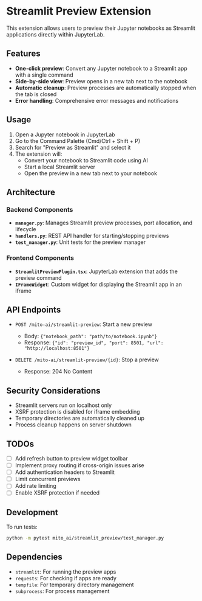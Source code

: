 # Streamlit Preview Extension

This extension allows users to preview their Jupyter notebooks as Streamlit applications directly within JupyterLab.

## Features

- **One-click preview**: Convert any Jupyter notebook to a Streamlit app with a single command
- **Side-by-side view**: Preview opens in a new tab next to the notebook
- **Automatic cleanup**: Preview processes are automatically stopped when the tab is closed
- **Error handling**: Comprehensive error messages and notifications

## Usage

1. Open a Jupyter notebook in JupyterLab
2. Go to the Command Palette (Cmd/Ctrl + Shift + P)
3. Search for "Preview as Streamlit" and select it
4. The extension will:
   - Convert your notebook to Streamlit code using AI
   - Start a local Streamlit server
   - Open the preview in a new tab next to your notebook

## Architecture

### Backend Components

- **`manager.py`**: Manages Streamlit preview processes, port allocation, and lifecycle
- **`handlers.py`**: REST API handler for starting/stopping previews
- **`test_manager.py`**: Unit tests for the preview manager

### Frontend Components

- **`StreamlitPreviewPlugin.tsx`**: JupyterLab extension that adds the preview command
- **`IFrameWidget`**: Custom widget for displaying the Streamlit app in an iframe

## API Endpoints

- `POST /mito-ai/streamlit-preview`: Start a new preview
  - Body: `{"notebook_path": "path/to/notebook.ipynb"}`
  - Response: `{"id": "preview_id", "port": 8501, "url": "http://localhost:8501"}`

- `DELETE /mito-ai/streamlit-preview/{id}`: Stop a preview
  - Response: 204 No Content

## Security Considerations

- Streamlit servers run on localhost only
- XSRF protection is disabled for iframe embedding
- Temporary directories are automatically cleaned up
- Process cleanup happens on server shutdown

## TODOs

- [ ] Add refresh button to preview widget toolbar
- [ ] Implement proxy routing if cross-origin issues arise
- [ ] Add authentication headers to Streamlit
- [ ] Limit concurrent previews
- [ ] Add rate limiting
- [ ] Enable XSRF protection if needed

## Development

To run tests:
```bash
python -m pytest mito_ai/streamlit_preview/test_manager.py
```

## Dependencies

- `streamlit`: For running the preview apps
- `requests`: For checking if apps are ready
- `tempfile`: For temporary directory management
- `subprocess`: For process management 